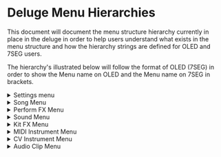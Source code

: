 # Deluge Menu Hierarchies

This document will document the menu structure hierarchy currently in place in the deluge in order to help users understand what exists in the menu structure and how the hierarchy strings are defined for OLED and 7SEG users.

The hierarchy's illustrated below will follow the format of OLED (7SEG) in order to show the Menu name on OLED and the Menu name on 7SEG in brackets.

<details>
<summary>Settings menu</summary>

The Settings menu is accessible from anywhere on the Deluge by pressing `SHIFT + SELECT ENCODER`

The Settings menu contains the following menu hierarchy:

- CV
	- CV Output 1
		- Volts per Octave
		- Transpose
	- CV Output 2
		- Volts per Octave
		- Transpose
- Gate
	- Gate Output 1
		- V-Trig
		- S-Trig
	- Gate Output 2
		- V-Trig
		- S-Trig
	- Gate Output 3
		- V-Trig
		- S-Trig
	- Gate Output 4
		- V-Trig
		- S-Trig
	- Minimum Off-Time
- Trigger Clock
	- Input
		- PPQN
		- Auto-Start
			- Disabled
			- Enabled
	- Output
		- PPQN
- MIDI
	- Clock
		- Input
			- Disabled
			- Enabled
		- Output
			- Disabled
			- Enabled
		- Tempo Magnitude Matching
			- Disabled
			- Enabled
	- MIDI-Follow
		- Channel
			- Channel A
			- Channel B
			- Channel C
		- Kit Root Note
		- Feedback
			- Channel
			- Automation Feedback
				- Disabled
				- Low
				- Medium
				- High
			- Filter Responses
				- Disabled
				- Enabled
		- Display Param
			- Disabled
			- Enabled
	- Select Kit Row
		- Disabled
		- Enabled
	- MIDI-Thru
		- Disabled
		- Enabled
	- Takeover
		- Jump
		- Pickup
		- Scale
	- Commands
		- Play
		- Restart
		- Record
		- Tap Tempo
		- Undo
		- Redo
		- Loop
		- Layering Loop
		- Fill
	- Differentiate Inputs
		- Disabled
		- Enabled
	- Devices
		- DIN Ports
			- MPE
				- In
					- Lower Zone
					- Upper Zone
				- Out
					- Lower Zone
					- Upper Zone					
			- Velocity
			- Clock
				- Disabled
				- Enabled
		- Loopback
			- MPE
				- In
					- Lower Zone
					- Upper Zone
				- Out
					- Lower Zone
					- Upper Zone					
			- Velocity
			- Clock
				- Disabled
				- Enabled
- Defaults
	- UI
		- Song
			- Layout
				- Rows
				- Grid
			- Grid
				- Default Active Mode
					- Selection
					- Green
					- Blue
				- Select In Green Mode
					- Disabled
					- Enabled
				- Empty Pads
					- Unarm
					- Create + Record
		- Keyboard
			- Layout
				- Isomorphic
				- In-Key
	- Automation
		- Interpolation
			- Disabled
			- Enabled
		- Clear
			- Disabled
			- Enabled
		- Shift
			- Disabled
			- Enabled
		- Nudge Note
			- Disabled
			- Enabled
		- Disable Audition Pad Shortcuts
			- Disabled
			- Enabled
	- Tempo
	- Swing
	- Key
	- Scale
		- Major
		- Minor
		- Dorian
		- Phrygian
		- Lydian
		- Mixolydian
		- Locrian
		- Melodic Minor
		- Harmonic Minor
		- Hungarian Minor
		- Marva
		- Arabian
		- Whole Tone
		- Blues
		- Pentatonic Minor
		- Hirajoshi
		- Random
		- None
	- Velocity
	- Resolution
	- Bend Range
	- Metronome
- Swing Interval
	- 2-Bar
	- 1-Bar
	- 2nd-Notes
	- 4th-Notes
	- 8th-Notes
	- 16th-Notes
	- 32nd-Notes
	- 64th-Notes
	- 128th-Notes
	- 2-Bar-TPLTS
	- 1-Bar-TPLTS
	- 2nd-TPLTS
	- 4th-TPLTS
	- 8th-TPLTS
	- 16th-TPLTS
	- 32nd-TPLTS
	- 64th-TPLTS
	- 128th-TPLTS
	- 2-Bar-DTTED
	- 1-Bar-DTTED
	- 2nd-DTTED
	- 4th-DTTED
	- 8th-DTTED
	- 16th-DTTED
	- 32nd-DTTED
	- 64th-DTTED
	- 128th-DTTED
- Pads
	- Shortcut Version
		- 1.0
		- 3.0
	- Keyboard for Text
		- QWERTY
		- AZERTY
		- QWERTZ
	- Colours
		- Active
			- Red
			- Green
			- Blue
			- Yellow
			- Cyan
			- Purple
			- Amber
			- White
			- Pink
		- Stopped
			- Red
			- Green
			- Blue
			- Yellow
			- Cyan
			- Purple
			- Amber
			- White
			- Pink
		- Muted
			- Red
			- Green
			- Blue
			- Yellow
			- Cyan
			- Purple
			- Amber
			- White
			- Pink
		- Soloed 
			- Red
			- Green
			- Blue
			- Yellow
			- Cyan
			- Purple
			- Amber
			- White
			- Pink	
- Sample Preview
	- Disabled
	- Conditional
	- Enabled
- Play-Cursor
	- Fast
	- Disabled
	- Slow
- Recording
	- Count-in
		- Disabled
		- Enabled
	- Quantization
		- Off
		- 4-Bar
		- 2-Bar
		- 1-Bar
		- 2nd-Notes
		- 4th-Notes
		- 8th-Notes
		- 16th-Notes
		- 32nd-Notes
		- 64th-Notes
		- 128th-Notes
		- 256th-Notes
		- 512nd-Notes
		- 1024th-Notes
		- 2048th-Notes
		- 4096th-Notes
		- 8192nd-Notes
		- 16834th-Notes
		- 32768th-Notes
		- 65536th-Notes
		- 131072nd-Notes
		- 262144th-Notes
		- 524288th-Notes
		- 1048576th-Nptes
		- 2097152nd-Notes
		- 4194304th-Notes
		- 8388608th-Notes
		- 16777216th-Notes
	- Loop Margins
		- Disabled
		- Enabled
	- Sampling Monitoring
		- Conditional
		- Enabled
		- Disabled
- Community Features
	- Drum Randomizer
		- OFF
		- ON
	- Fine Tempo Knob
		- OFF
		- ON
	- Quantize
		- OFF
		- ON
	- Mod. Depth Decimals
		- OFF
		- ON
	- Catch Notes
		- OFF
		- ON
	- Delete Unused Kit Rows
		- OFF
		- ON
	- Alternative Golden Knob Delay Params
		- OFF
		- ON
	- Stutter Rate Quantize
		- OFF
		- ON
	- Allow Insecure Develop Sysex Messages
		- OFF
		- ON
	- Sync Scaling Action
		- Sync Scaling
		- Fill Mode
	- Highlight Incoming Notes
		- OFF
		- ON
	- Display Norns Layout
		- OFF
		- ON
	- Sticky Shift
		- OFF
		- ON
	- Light Shift
		- OFF
		- ON
	- Enable Grain FX
		- OFF
		- ON
	- Emulated Display
		- OLED
		- Toggle
		- 7SEG 
- Firmware Version
</details>

<details>
<summary>Song Menu</summary>

The Song menu is accessible from Arranger View and Song View by pressing on the `SELECT ENCODER`

** Menu hierarchy to be added **
</details>

<details>
<summary>Perform FX Menu</summary>

The Perform FX menu is accessible from Performance View by pressing on the `SELECT ENCODER`

** Menu hierarchy to be added **
</details>

<details>
<summary>Sound Menu</summary>

The Sound menu is accessible from Synth Clips and Kit clips when affect entire is disabled and a kit row is selected by pressing on the `SELECT ENCODER`

** Menu hierarchy to be added **
</details>

<details>
<summary>Kit FX Menu</summary>

The Kit FX menu is accessible from Kit clips when affect entire is enabled by pressing on the `SELECT ENCODER`

** Menu hierarchy to be added **
</details>

<details>
<summary>MIDI Instrument Menu</summary>

The MIDI Instrument menu is accessible from MIDI clips by pressing on the `SELECT ENCODER`

** Menu hierarchy to be added **
</details>

<details>
<summary>CV Instrument Menu</summary>

The CV Instrument menu is accessible from CV clips by pressing on the `SELECT ENCODER`

** Menu hierarchy to be added **
</details>

<details>
<summary>Audio Clip Menu</summary>

The Audio Clip menu is accessible from Audio clips by pressing on the `SELECT ENCODER`

** Menu hierarchy to be added **
</details>


